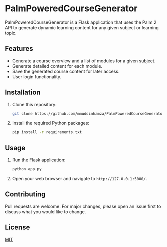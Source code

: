 # PalmPoweredCourseGenerator

PalmPoweredCourseGenerator is a Flask application that uses the Palm 2 API to generate dynamic learning content for any given subject or learning topic.

## Features

- Generate a course overview and a list of modules for a given subject.
- Generate detailed content for each module.
- Save the generated course content for later access.
- User login functionality.

## Installation

1. Clone this repository:
    ```bash
    git clone https://github.com/mmuddinhamza/PalmPoweredCourseGenerator.git
    ```
2. Install the required Python packages:
    ```bash
    pip install -r requirements.txt
    ```

## Usage

1. Run the Flask application:
    ```bash
    python app.py
    ```
2. Open your web browser and navigate to `http://127.0.0.1:5000/`.

## Contributing

Pull requests are welcome. For major changes, please open an issue first to discuss what you would like to change.

## License

[MIT](https://choosealicense.com/licenses/mit/)
